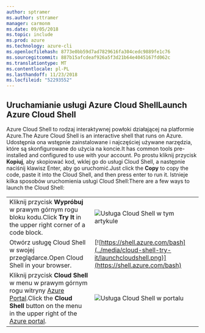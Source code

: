 ```yaml
---
author: sptramer
ms.author: sttramer
manager: carmonm
ms.date: 09/05/2018
ms.topic: include
ms.prod: azure
ms.technology: azure-cli
ms.openlocfilehash: 8773e0bb59d7ad7829616fa304cedc9889fe1c76
ms.sourcegitcommit: 887b15afcdeaf926a5f3d21b64e4045167fd062c
ms.translationtype: MT
ms.contentlocale: pl-PL
ms.lasthandoff: 11/23/2018
ms.locfileid: "52293552"
---
```

## <a name="launch-azure-cloud-shell"></a><span data-ttu-id="83434-101">Uruchamianie usługi Azure Cloud Shell</span><span class="sxs-lookup"><span data-stu-id="83434-101">Launch Azure Cloud Shell</span></span>

<span data-ttu-id="83434-102">Azure Cloud Shell to rodzaj interaktywnej powłoki działającej na platformie Azure.</span><span class="sxs-lookup"><span data-stu-id="83434-102">The Azure Cloud Shell is an interactive shell that runs on Azure.</span></span> <span data-ttu-id="83434-103">Udostępnia ona wstępnie zainstalowane i najczęściej używane narzędzia, które są skonfigurowane do użycia na koncie.</span><span class="sxs-lookup"><span data-stu-id="83434-103">It has common tools pre-installed and configured to use with your account.</span></span> <span data-ttu-id="83434-104">Po prostu kliknij przycisk **Kopiuj**, aby skopiować kod, wklej go do usługi Cloud Shell, a następnie naciśnij klawisz Enter, aby go uruchomić.</span><span class="sxs-lookup"><span data-stu-id="83434-104">Just click the **Copy** to copy the code, paste it into the Cloud Shell, and then press enter to run it.</span></span>  <span data-ttu-id="83434-105">Istnieje kilka sposobów uruchomienia usługi Cloud Shell:</span><span class="sxs-lookup"><span data-stu-id="83434-105">There are a few ways to launch the Cloud Shell:</span></span>

|   | |
|-----------------------------------------------|---|
| <span data-ttu-id="83434-106">Kliknij przycisk **Wypróbuj** w prawym górnym rogu bloku kodu.</span><span class="sxs-lookup"><span data-stu-id="83434-106">Click **Try It** in the upper right corner of a code block.</span></span> | ![Usługa Cloud Shell w tym artykule](../media/cloud-shell-try-it/cli-try-it.png) |
| <span data-ttu-id="83434-108">Otwórz usługę Cloud Shell w swojej przeglądarce.</span><span class="sxs-lookup"><span data-stu-id="83434-108">Open Cloud Shell in your browser.</span></span> | [![https://shell.azure.com/bash](../media/cloud-shell-try-it/launchcloudshell.png)](https://shell.azure.com/bash) |
| <span data-ttu-id="83434-109">Kliknij przycisk **Cloud Shell** w menu w prawym górnym rogu witryny [Azure Portal](https://portal.azure.com).</span><span class="sxs-lookup"><span data-stu-id="83434-109">Click the **Cloud Shell** button on the menu in the upper right of the [Azure portal](https://portal.azure.com).</span></span> | ![Usługa Cloud Shell w portalu](../media/cloud-shell-try-it/cloud-shell-menu.png) |
